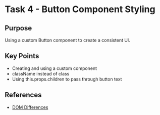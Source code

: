 # Task 4 - Button Component Styling

## Purpose

Using a custom Button component to create a consistent UI.

## Key Points

- Creating and using a custom component
- className instead of class
- Using this.props.children to pass through button text

## References

* [DOM Differences](http://facebook.github.io/react/docs/dom-differences.html)
